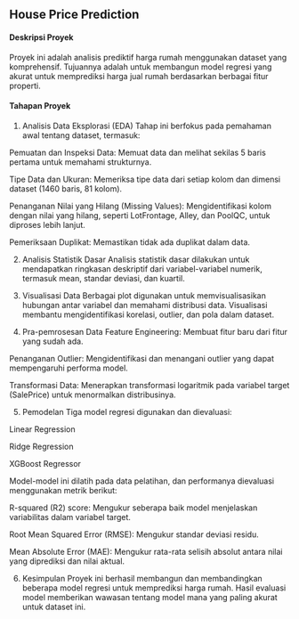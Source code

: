 ## House Price Prediction
#### Deskripsi Proyek
Proyek ini adalah analisis prediktif harga rumah menggunakan dataset yang komprehensif. Tujuannya adalah untuk membangun model regresi yang akurat untuk memprediksi harga jual rumah berdasarkan berbagai fitur properti.


#### Tahapan Proyek
1. Analisis Data Eksplorasi (EDA)
Tahap ini berfokus pada pemahaman awal tentang dataset, termasuk:

Pemuatan dan Inspeksi Data: Memuat data dan melihat sekilas 5 baris pertama untuk memahami strukturnya.

Tipe Data dan Ukuran: Memeriksa tipe data dari setiap kolom dan dimensi dataset (1460 baris, 81 kolom).

Penanganan Nilai yang Hilang (Missing Values): Mengidentifikasi kolom dengan nilai yang hilang, seperti LotFrontage, Alley, dan PoolQC, untuk diproses lebih lanjut.

Pemeriksaan Duplikat: Memastikan tidak ada duplikat dalam data.

2. Analisis Statistik Dasar
Analisis statistik dasar dilakukan untuk mendapatkan ringkasan deskriptif dari variabel-variabel numerik, termasuk mean, standar deviasi, dan kuartil.

3. Visualisasi Data
Berbagai plot digunakan untuk memvisualisasikan hubungan antar variabel dan memahami distribusi data. Visualisasi membantu mengidentifikasi korelasi, outlier, dan pola dalam dataset.

4. Pra-pemrosesan Data
Feature Engineering: Membuat fitur baru dari fitur yang sudah ada.

Penanganan Outlier: Mengidentifikasi dan menangani outlier yang dapat mempengaruhi performa model.

Transformasi Data: Menerapkan transformasi logaritmik pada variabel target (SalePrice) untuk menormalkan distribusinya.

5. Pemodelan
Tiga model regresi digunakan dan dievaluasi:

Linear Regression

Ridge Regression

XGBoost Regressor

Model-model ini dilatih pada data pelatihan, dan performanya dievaluasi menggunakan metrik berikut:

R-squared (R2) score: Mengukur seberapa baik model menjelaskan variabilitas dalam variabel target.

Root Mean Squared Error (RMSE): Mengukur standar deviasi residu.

Mean Absolute Error (MAE): Mengukur rata-rata selisih absolut antara nilai yang diprediksi dan nilai aktual.

6. Kesimpulan
Proyek ini berhasil membangun dan membandingkan beberapa model regresi untuk memprediksi harga rumah. Hasil evaluasi model memberikan wawasan tentang model mana yang paling akurat untuk dataset ini.
